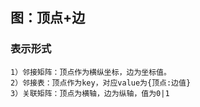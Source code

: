 ## 图：顶点+边

### 表示形式
    1）邻接矩阵：顶点作为横纵坐标，边为坐标值。
    2）邻接表：顶点作为key，对应value为{顶点:边值}
    3）关联矩阵：顶点为横轴，边为纵轴，值为0|1

